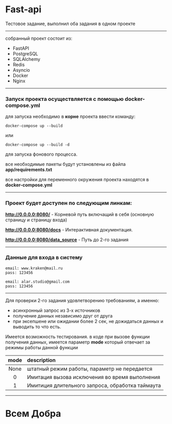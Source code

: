 # Fast-api 
Тестовое задание, выполнил оба задания в одном проекте

-------------------------------------------
собранный проект состоит из:
* FastAPI
* PostgreSQL
* SQLAlchemy
* Redis
* Asyncio
* Docker
* Nginx
-----------------------------------
### Запуск проекта осуществляется с помощью  **docker-compose.yml**

для запуска необходимо в **корне** проекта ввести команду:
 
```shell
docker-compose up --build
```
или
```shell
docker-compose up --build -d
```
для запуска фонового процесса.



все необходимые пакеты будут установлены из файла **app/requirements.txt**

все настройки для переменного окружения проекта находятся в **docker-compose.yml**

---------------------------------------------

### Проект будет доступен по следующим линкам:

**http://0.0.0.0:8080/** - Корневой путь включащий в себя (основную страницу и страницу входа)

**http://0.0.0.0:8080/docs** - Интерактивная документация.

**http://0.0.0.0:8080/data_source** - Путь до 2-го задания

-----------------------------------------------
### Данные для входа в систему

```
email: www.kraken@mail.ru
pass: 123456

email: alar.studio@gmail.com
pass: 123456
```

----------------------------------------------------------

Для проверки 2-го задания удовлетворению требованиям, а именно: 
* асинхронный запрос из 3-х источников
* получение данных независимо друг от друга
* при эксепшене или ожидании более 2 сек, не дожидаться данных и выводить то что есть.

Имеется возможность тестирования. в коде при вызове функции получения данных, имеется параметр **mode**
который отвечает за режимы работы данной функции


|mode|  description |
|:---:|:----|
|None| штатный режим работы, параметр не передается  |
| 0 |    Имитация вызова исключения во время выполнения |
|1  | Имитиция длительного запроса, обработка таймаута|

--------------------------------------------------------------

# Всем Добра

